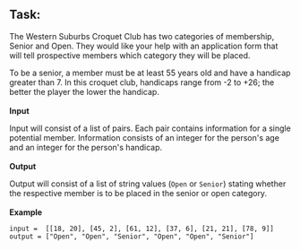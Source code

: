 ## Task:
The Western Suburbs Croquet Club has two categories of membership, Senior and Open. They would like your help with an application form that will tell prospective members which category they will be placed.

To be a senior, a member must be at least 55 years old and have a handicap greater than 7. In this croquet club, handicaps range from -2 to +26; the better the player the lower the handicap.
<br />  
**Input**

Input will consist of a list of pairs. Each pair contains information for a single potential member. Information consists of an integer for the person's age and an integer for the person's handicap.
<br />  
**Output**

Output will consist of a list of string values (`Open` or `Senior`) stating whether the respective member is to be placed in the senior or open category.
<br />  
**Example**
```
input =  [[18, 20], [45, 2], [61, 12], [37, 6], [21, 21], [78, 9]]
output = ["Open", "Open", "Senior", "Open", "Open", "Senior"]
```